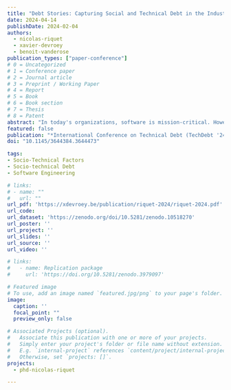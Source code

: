 ```yaml
---
title: "Debt Stories: Capturing Social and Technical Debt in the Industry"
date: 2024-04-14
publishDate: 2024-02-04
authors:
  - nicolas-riquet
  - xavier-devroey
  - benoit-vanderose
publication_types: ["paper-conference"]
# 0 = Uncategorized
# 1 = Conference paper
# 2 = Journal article
# 3 = Preprint / Working Paper
# 4 = Report
# 5 = Book
# 6 = Book section
# 7 = Thesis
# 8 = Patent
abstract: "In today's organizations, software is mission-critical. However, the legacy of past decisions can make tasks related to artifacts increasingly inefficient or risky, creating debt. While most researchers and practitioners mainly focus on technical debt, some have investigated its social dimensions, known as social debt. We argue that organizations developing software need to tackle debt holistically, as it is intrinsically a socio-technical issue. In this short paper, we rely on a definition of socio-technical debt based on the existing literature to define Debt Stories: a tool based on the User Story format, that can help capture debt elements directly from the stakeholders involved in software development. A debt story includes information about the role of the stakeholder in the development process, the social or technical context, and the impact of the debt element on the different tasks performed by the stakeholder. We provide a first empirical evaluation of the usage of Debt Stories in an industrial context, demonstrating the relevance of Debt Stories to express and communicate socio-technical debt."
featured: false
publication: "*International Conference on Technical Debt (TechDebt '24)*"
doi: "10.1145/3644384.3644473"

tags:
- Socio-Technical Factors
- Socio-technical Debt
- Software Engineering

# links:
# - name: ""
#   url: ""
url_pdf: 'https://xdevroey.be/publication/riquet-2024/riquet-2024.pdf'
url_code: 
url_dataset: 'https://zenodo.org/doi/10.5281/zenodo.10518270'
url_poster: ''
url_project: ''
url_slides: ''
url_source: ''
url_video: ''

# links:
#   - name: Replication package
#     url: 'https://doi.org/10.5281/zenodo.3979097'

# Featured image
# To use, add an image named `featured.jpg/png` to your page's folder.
image:
  caption: ''
  focal_point: ""
  preview_only: false

# Associated Projects (optional).
#   Associate this publication with one or more of your projects.
#   Simply enter your project's folder or file name without extension.
#   E.g. `internal-project` references `content/project/internal-project/index.md`.
#   Otherwise, set `projects: []`.
projects:
  - phd-nicolas-riquet

---
```

